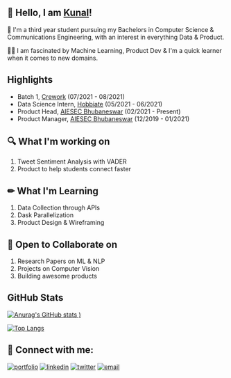 
## 🙌 Hello, I am [Kunal](http://kunalbhadra.bio.link)!
🏫 I'm a third year student pursuing my Bachelors in Computer Science & Communications Engineering, with an interest in everything Data & Product.

👨‍💻 I am fascinated by Machine Learning, Product Dev & I'm a quick learner when it comes to new domains.


## Highlights
- Batch 1, [Crework](https://crework.unicornplatform.page/) (07/2021 - 08/2021)
- Data Science Intern, [Hobbiate](https://www.hobbiate.com/) (05/2021 - 06/2021)
- Product Head, [AIESEC Bhubaneswar](https://aiesec.org/) (02/2021 - Present)
- Product Manager, [AIESEC Bhubaneswar](https://aiesec.org/) (12/2019 - 01/2021)


## 🔍 What I'm working on
1. Tweet Sentiment Analysis with VADER
2. Product to help students connect faster


## ✏ What I'm Learning
1. Data Collection through APIs
2. Dask Parallelization
3. Product Design & Wireframing


## 🏐 Open to Collaborate on
1. Research Papers on ML & NLP
2. Projects on Computer Vision
3. Building awesome products


## GitHub Stats


[![Anurag's GitHub stats](https://github-readme-stats.vercel.app/api?username=kunal-bhadra&show_icons=true)
)](https://github.com/kunal-bhadra)

[![Top Langs](https://github-readme-stats.vercel.app/api/top-langs/?username=kunal-bhadra&exclude_repo=Unity-Games&layout=compact)](https://github.com/kunal-bhadra)






## 🔗 Connect with me:
[![portfolio](https://img.shields.io/badge/my_portfolio-000?style=for-the-badge&logo=ko-fi&logoColor=white)](https://www.polywork.com/kunal_bhadra)
[![linkedin](https://img.shields.io/badge/linkedin-0A66C2?style=for-the-badge&logo=linkedin&logoColor=white)](https://www.linkedin.com/in/kunal-bhadra-cs/)
[![twitter](https://img.shields.io/badge/twitter-1DA1F2?style=for-the-badge&logo=twitter&logoColor=white)](https://twitter.com/kunal_kaun)
[![email](https://img.shields.io/badge/email-DB4437?style=for-the-badge&logo=gmail&logoColor=white)](mailto:kunalbhadra.cs@gmail.com)

  
